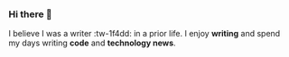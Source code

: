 ### Hi there 👋

I believe I was a writer :tw-1f4dd: in a prior life. I enjoy **writing** and spend my days writing **code** and **technology news**.

